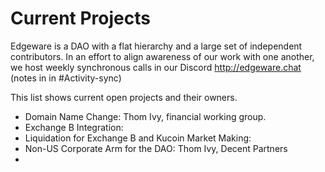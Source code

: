 # Current Projects

Edgeware is a DAO with a flat hierarchy and a large set of independent contributors. In an effort to align awareness of our work with one another, we host weekly synchronous calls in our Discord http://edgeware.chat (notes in in #Activity-sync)


This list shows current open projects and their owners.

- Domain Name Change: Thom Ivy, financial working group.
- Exchange B Integration:
- Liquidation for Exchange B and Kucoin Market Making: 
- Non-US Corporate Arm for the DAO: Thom Ivy, Decent Partners
- 
